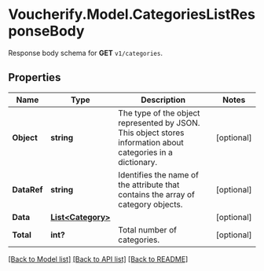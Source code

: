 # Voucherify.Model.CategoriesListResponseBody
Response body schema for **GET** `v1/categories`.

## Properties

Name | Type | Description | Notes
------------ | ------------- | ------------- | -------------
**Object** | **string** | The type of the object represented by JSON. This object stores information about categories in a dictionary. | [optional] 
**DataRef** | **string** | Identifies the name of the attribute that contains the array of category objects. | [optional] 
**Data** | [**List&lt;Category&gt;**](Category.md) |  | [optional] 
**Total** | **int?** | Total number of categories. | [optional] 

[[Back to Model list]](../README.md#documentation-for-models) [[Back to API list]](../README.md#documentation-for-api-endpoints) [[Back to README]](../README.md)

